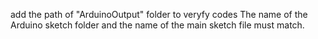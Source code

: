 add the path of "ArduinoOutput" folder to veryfy codes
The name of the Arduino sketch folder and the name of the main sketch file must match.